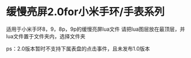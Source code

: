 # 缓慢亮屏2.0for小米手环/手表系列
适用于小米手环8，9，8p，9p的缓慢亮屏lua文件
请把lua图层放在最顶层，并lua文件置于文件夹内，选择文件夹

ps：2.0版本暂时不支持下属表盘的点击事件，且未发布1.0版本

